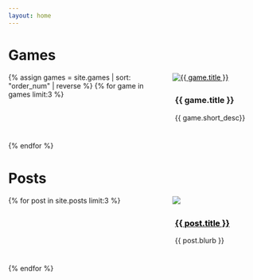 ```yaml
---
layout: home
---
```

<style>
    .game-list {
        list-style-type: none;
        margin: 0;
        padding:0;
        display: grid;
        width:100%;
        grid-template-columns: 310px 310px;
        gap: 20px;
        margin-bottom: 40px;
    }
    .game-list li {
        width: 310px;
        height: 100%;
    }
    .game-list a {
        cursor: pointer;
        color: black;
        width: 310px;
        overflow: hidden;
        display: block;
    }

    .game-list a img {
        transform: scale(1);
        transition: transform .5s ease;
    }

    .game-list a:hover img {
        transform: scale(1.04);
    }

    .game-list li div {
        padding: 5px;
    }
</style>

<h1>Games</h1>
<ul class="game-list">
{% assign games = site.games | sort: "order_num" | reverse %}
{% for game in games limit:3 %}
    <li>
        <a href="{{ game.url }}">
            <img src="/assets/{{ game.url }}/cover_image.png" alt="{{ game.title }}"/>
        </a>
        <div>
            <h3>{{ game.title }}</h3>
            <p>{{ game.short_desc}}</p>
        </div>
    </li>
{% endfor %}
</ul>


<h1>Posts</h1>
<ul class="game-list">
{% for post in site.posts limit:3 %}
    <li>
        <a href="{{ post.url }}"><img src="{{ post.og_image }}" /></a>
        <div>
            <h3><a href="{{ post.url }}">{{ post.title }}</a></h3>
            <p>{{ post.blurb }}</p>
        </div>
    </li>
{% endfor %}
</ul>